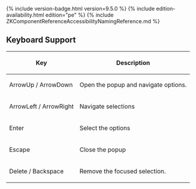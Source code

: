  {% include
version-badge.html version=9.5.0 %} <!--REQUIRED ZK EDITION: PE -->
{% include edition-availability.html edition="pe" %} {% include
ZKComponentReferenceAccessibilityNamingReference.md %}

## Keyboard Support

<table>
<thead>
<tr class="header">
<th><center>
<p>Key</p>
</center></th>
<th><center>
<p>Description</p>
</center></th>
</tr>
</thead>
<tbody>
<tr class="odd">
<td><p>ArrowUp / ArrowDown</p></td>
<td><p>Open the popup and navigate options.</p></td>
</tr>
<tr class="even">
<td><p>ArrowLeft / ArrowRight</p></td>
<td><p>Navigate selections</p></td>
</tr>
<tr class="odd">
<td><p>Enter</p></td>
<td><p>Select the options</p></td>
</tr>
<tr class="even">
<td><p>Escape</p></td>
<td><p>Close the popup</p></td>
</tr>
<tr class="odd">
<td><p>Delete / Backspace</p></td>
<td><p>Remove the focused selection.</p></td>
</tr>
</tbody>
</table>
